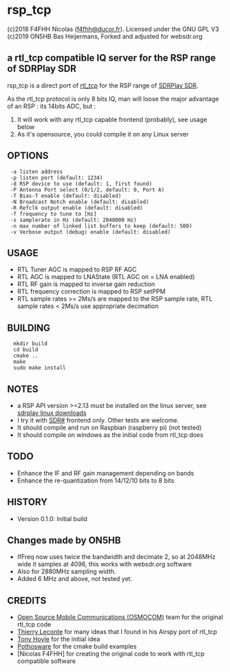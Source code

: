 # rsp_tcp

(c)2018 F4FHH Nicolas (f4fhh@ducor.fr). Licensed under the GNU GPL V3
(c)2019 ON5HB Bas Heijermans, Forked and adjusted for websdr.org

## a rtl_tcp compatible IQ server for the RSP range of SDRPlay SDR

rsp_tcp is a direct port of [rtl_tcp](https://github.com/osmocom/rtl-sdr) for the RSP range of [SDRPlay SDR](https://www.sdrplay.com/).

As the rtl_tcp protocol is only 8 bits IQ, man will loose the major advantage of an RSP : its 14bits ADC, but :

1. It will work with any rtl_tcp capable frontend (probably), see usage below
2. As it's opensource, you could compile it on any Linux server

## OPTIONS
```
 -a listen address
 -p listen port (default: 1234)
 -d RSP device to use (default: 1, first found)
 -P Antenna Port select (0/1/2, default: 0, Port A)
 -T Bias-T enable (default: disabled)
 -N Broadcast Notch enable (default: disabled)
 -R Refclk output enable (default: disabled)
 -f frequency to tune to [Hz]
 -s samplerate in Hz (default: 2048000 Hz)
 -n max number of linked list buffers to keep (default: 500)
 -v Verbose output (debug) enable (default: disabled)
```
## USAGE
 - RTL Tuner AGC is mapped to RSP RF AGC
 - RTL AGC is mapped to LNAState (RTL AGC on = LNA enabled)
 - RTL RF gain is mapped to inverse gain reduction
 - RTL frequency correction is mapped to RSP setPPM
 - RTL sample rates >= 2Ms/s are mapped to the RSP sample rate, RTL sample rates < 2Ms/s use appropriate decimation

## BUILDING
```
  mkdir build
  cd build
  cmake ..
  make
  sudo make install
```
## NOTES
 - a RSP API version >=2.13 must be installed on the linux server, see [sdrplay linux downloads](https://www.sdrplay.com/downloads/)
 - I try it with [SDR#](https://airspy.com/download/) frontend only. Other tests are welcome.
 - It should compile and run on Raspbian (raspberry pi) (not tested)
 - It should compile on windows as the initial code from rtl_tcp does

## TODO
 - Enhance the IF and RF gain management depending on bands
 - Enhance the re-quantization from 14/12/10 bits to 8 bits

## HISTORY
 - Version 0.1.0: Initial build

## Changes made by ON5HB
 - IfFreq now uses twice the bandwidth and decimate 2, so at 2048MHz wide it samples at 4096, this works with websdr.org software
 - Also for 2880MHz sampling width.
 - Added 6 MHz and above, not tested yet.

## CREDITS
 - [Open Source Mobile Communications (OSMOCOM)](https://github.com/osmocom/rtl-sdr.git) team for the original rtl_tcp code
 - [Thierry Leconte](https://github.com/TLeconte/airspy_tcp.git) for many ideas that I found in his Airspy port of rtl_tcp
 - [Tony Hoyle](https://github.com/TonyHoyle/sdrplay.git) for the initial idea
 - [Pothosware](https://github.com/pothosware) for the cmake build examples
 - [Nicolas F4FHH] for creating the original code to work with rtl_tcp compatible software
